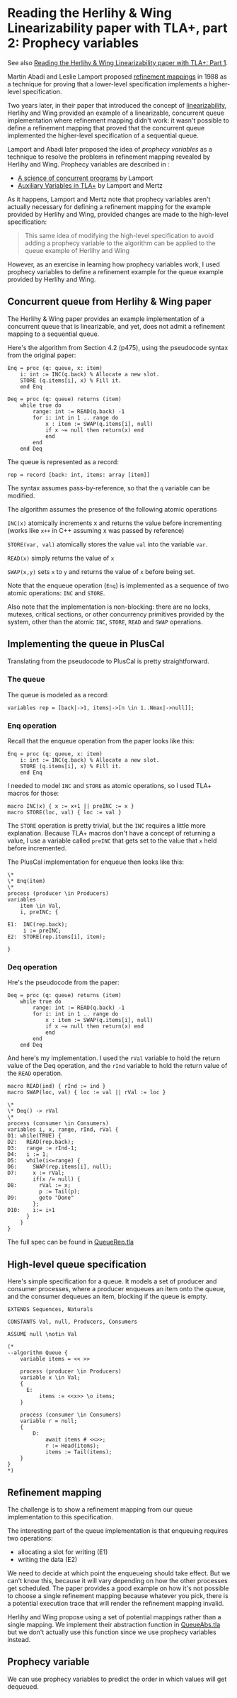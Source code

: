 # Reading the Herlihy & Wing Linearizability paper with TLA+, part 2: Prophecy variables

See also [Reading the Herlihy & Wing Linearizability paper with TLA+: Part 1][part-1].

[part-1]: https://github.com/lorin/tla-linearizability

Martin Abadi and Leslie Lamport proposed [refinement mappings] in 1988 as a technique
for proving that a lower-level specification implements a higher-level
specification.

[refinement mappings]: https://www.microsoft.com/en-us/research/publication/the-existence-of-refinement-mappings/

Two years later, in their paper that introduced the concept of [linearizability][herlihy], Herlihy and Wing
provided an example of a linearizable, concurrent queue implementation where
refinement mapping didn't work: it wasn't possible to define a refinement
mapping that proved that the concurrent queue implemented the higher-level
specification of a sequential queue.

[herlihy]: https://cs.brown.edu/~mph/HerlihyW90/p463-herlihy.pdf

Lamport and Abadi later proposed the idea of *prophecy variables*  as a
technique to resolve the problems in refinement mapping revealed by Herlihy and Wing.
Prophecy variables are described in :

* [A science of concurrent programs](https://lamport.azurewebsites.net/tla/science.pdf) by Lamport
* [Auxiliary Variables in TLA+][aux] by Lamport and Mertz

As it happens, Lamport and Mertz note that prophecy variables aren't actually
necessary for defining a refinement mapping for the example provided by Herlihy
and Wing, provided changes are made to the high-level specification:

> This same idea of modifying the high-level specification to avoid adding a
> prophecy variable to the algorithm can be applied to the queue
> example of Herlihy and Wing

However, as an exercise in learning how prophecy variables work, I used prophecy variables to
define a refinement example for the queue example provided by Herlihy and Wing.

[aux]:  http://lamport.azurewebsites.net/pubs/pubs.html#auxiliary

## Concurrent queue from Herlihy & Wing paper

The Herlihy & Wing paper provides an example implementation of a concurrent
queue that is linearizable, and yet, does not admit a refinement mapping
to a sequential queue.

Here's the algorithm from Section 4.2 (p475), using the pseudocode syntax
from the original paper:

```
Enq = proc (q: queue, x: item)
    i: int := INC(q.back) % Allocate a new slot.
    STORE (q.items[i], x) % Fill it.
    end Enq

Deq = proc (q: queue) returns (item)
    while true do
        range: int := READ(q.back) -1
        for i: int in 1 .. range do
            x : item := SWAP(q.items[i], null)
            if x ~= null then return(x) end
            end
        end
    end Deq
```

The queue is represented as a record:

```tla
rep = record [back: int, items: array [item]] 
```

The syntax assumes pass-by-reference, so that the `q` variable can be modified.

The algorithm assumes the presence of the following atomic operations

`INC(x)` atomically increments x and returns the value before incrementing
(works like `x++` in C++ assuming x was passed by reference)

`STORE(var, val)` atomically stores the value `val` into the variable `var`.

`READ(x)` simply returns the value of `x`

`SWAP(x,y)` sets `x` to `y` and returns the value of `x` before being set.

Note that the enqueue operation (`Enq`) is implemented as a sequence of two
atomic operations: `INC` and `STORE`.

Also note that the implementation is non-blocking: there are no locks, mutexes,
critical sections, or other concurrency primitives provided by the system,
other than the atomic `INC`, `STORE`, `READ` and `SWAP` operations.


## Implementing the queue in PlusCal

Translating from the pseudocode to PlusCal is pretty straightforward. 

### The queue

The queue is modeled as a record:

```
variables rep = [back|->1, items|->[n \in 1..Nmax|->null]];
```

### Enq operation

Recall that the enqueue operation from the paper looks like this:

```
Enq = proc (q: queue, x: item)
    i: int := INC(q.back) % Allocate a new slot.
    STORE (q.items[i], x) % Fill it.
    end Enq
```

I needed to model `INC` and `STORE` as atomic operations, so I used TLA+ macros for those:

```
macro INC(x) { x := x+1 || preINC := x }
macro STORE(loc, val) { loc := val }
```

The `STORE` operation is pretty trivial, but the `INC` requires a little more explanation. 
Because TLA+ macros don't have a concept of returning a value, I use a variable called `preINC` that gets
set to the value that `x` held before incremented.

The PlusCal implementation for enqueue then looks like this:

```tla
\*
\* Enq(item)
\*
process (producer \in Producers) 
variables
    item \in Val, 
    i, preINC; {

E1:  INC(rep.back);
     i := preINC;
E2:  STORE(rep.items[i], item);

}
```

### Deq operation

Hre's the pseudocode from the paper:

```
Deq = proc (q: queue) returns (item)
    while true do
        range: int := READ(q.back) -1
        for i: int in 1 .. range do
            x : item := SWAP(q.items[i], null)
            if x ~= null then return(x) end
            end
        end
    end Deq
```

And here's my implementation. I used the `rVal` variable to hold the return value of the Deq operation,
and the `rInd` variable to hold the return value of the `READ` operation.


```tla
macro READ(ind) { rInd := ind }
macro SWAP(loc, val) { loc := val || rVal := loc }

\*
\* Deq() -> rVal
\*
process (consumer \in Consumers) 
variables i, x, range, rInd, rVal {
D1: while(TRUE) {
D2:   READ(rep.back);
D3:   range := rInd-1;
D4:   i := 1;
D5:   while(i<=range) {
D6:     SWAP(rep.items[i], null);
D7:     x := rVal;
        if(x /= null) {
D8:       rVal := x;
          p := Tail(p);
D9:       goto "Done"
        };
D10:    i:= i+1
      }
    }
}
```

The full spec can be found in [QueueRep.tla](QueueRep.tla)


## High-level queue specification

Here's simple specification for a queue. It models a set of producer and consumer
processes, where a producer enqueues an item onto the queue, and the consumer dequeues an item,
blocking if the queue is empty.

```tla
EXTENDS Sequences, Naturals

CONSTANTS Val, null, Producers, Consumers

ASSUME null \notin Val

(*
--algorithm Queue {
    variable items = << >>

    process (producer \in Producers)
    variable x \in Val;
    {
      E: 
          items := <<x>> \o items;
    }

    process (consumer \in Consumers) 
    variable r = null;
    {
        D:
            await items # <<>>;
            r := Head(items);
            items := Tail(items);
    }
}
*)
```

## Refinement mapping

The challenge is to show a refinement mapping from our queue implementation to
this specification. 

The interesting part of the queue implementation is that enqueuing requires two operations:

* allocating a slot for writing (E1)
* writing the data (E2)

We need to decide at which point the enqueueing should take effect. But we
can't know this, because it will vary depending on how the other processes get
scheduled. The paper provides a good example on how it's not possible to choose
a single refinement mapping because whatever you pick, there is a potential
execution trace that will render the refinement mapping invalid.

Herlihy and Wing propose using a set of potential mappings rather than a single
mapping. We implement their abstraction function in
[QueueAbs.tla](QueueAbs.tla) but we don't actually use this function since we
use prophecy variables instead.

## Prophecy variable

We can use prophecy variables to predict the order in which values will get dequeued.

